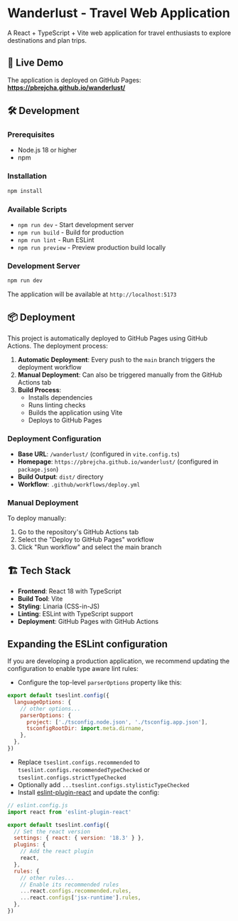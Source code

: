 # Wanderlust - Travel Web Application

A React + TypeScript + Vite web application for travel enthusiasts to explore destinations and plan trips.

## 🚀 Live Demo

The application is deployed on GitHub Pages: **https://pbrejcha.github.io/wanderlust/**

## 🛠️ Development

### Prerequisites

- Node.js 18 or higher
- npm

### Installation

```bash
npm install
```

### Available Scripts

- `npm run dev` - Start development server
- `npm run build` - Build for production
- `npm run lint` - Run ESLint
- `npm run preview` - Preview production build locally

### Development Server

```bash
npm run dev
```

The application will be available at `http://localhost:5173`

## 📦 Deployment

This project is automatically deployed to GitHub Pages using GitHub Actions. The deployment process:

1. **Automatic Deployment**: Every push to the `main` branch triggers the deployment workflow
2. **Manual Deployment**: Can also be triggered manually from the GitHub Actions tab
3. **Build Process**: 
   - Installs dependencies
   - Runs linting checks
   - Builds the application using Vite
   - Deploys to GitHub Pages

### Deployment Configuration

- **Base URL**: `/wanderlust/` (configured in `vite.config.ts`)
- **Homepage**: `https://pbrejcha.github.io/wanderlust/` (configured in `package.json`)
- **Build Output**: `dist/` directory
- **Workflow**: `.github/workflows/deploy.yml`

### Manual Deployment

To deploy manually:

1. Go to the repository's GitHub Actions tab
2. Select the "Deploy to GitHub Pages" workflow
3. Click "Run workflow" and select the main branch

## 🏗️ Tech Stack

- **Frontend**: React 18 with TypeScript
- **Build Tool**: Vite
- **Styling**: Linaria (CSS-in-JS)
- **Linting**: ESLint with TypeScript support
- **Deployment**: GitHub Pages with GitHub Actions

## Expanding the ESLint configuration

If you are developing a production application, we recommend updating the configuration to enable type aware lint rules:

- Configure the top-level `parserOptions` property like this:

```js
export default tseslint.config({
  languageOptions: {
    // other options...
    parserOptions: {
      project: ['./tsconfig.node.json', './tsconfig.app.json'],
      tsconfigRootDir: import.meta.dirname,
    },
  },
})
```

- Replace `tseslint.configs.recommended` to `tseslint.configs.recommendedTypeChecked` or `tseslint.configs.strictTypeChecked`
- Optionally add `...tseslint.configs.stylisticTypeChecked`
- Install [eslint-plugin-react](https://github.com/jsx-eslint/eslint-plugin-react) and update the config:

```js
// eslint.config.js
import react from 'eslint-plugin-react'

export default tseslint.config({
  // Set the react version
  settings: { react: { version: '18.3' } },
  plugins: {
    // Add the react plugin
    react,
  },
  rules: {
    // other rules...
    // Enable its recommended rules
    ...react.configs.recommended.rules,
    ...react.configs['jsx-runtime'].rules,
  },
})
```
